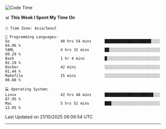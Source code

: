 <!---
[![JS's LinkedIn](https://img.shields.io/badge/LinkedIn-blue?style=for-the-badge&logo=linkedin)](https://www.linkedin.com/in/jaeseung-lee-5a2a32139/) 
[![JS's Notion](https://img.shields.io/badge/Notion-black?style=for-the-badge&logo=notion)](https://bit.ly/ljswiki1) <br><br>
-->
<!-- ![JS's GitHub stats](https://github-readme-stats-lemon-five.vercel.app/api?username=tkxkd0159&hide=contribs,prs,stars,issues&show_icons=true&theme=react&include_all_commits=true)   -->
<!-- ![Top Langs](https://github-readme-stats-lemon-five.vercel.app/api/top-langs/?username=tkxkd0159&layout=compact&hide=jupyter%20notebook,scss,html,css&langs_count=10)  -->


<!--START_SECTION:waka-->
![Code Time](http://img.shields.io/badge/Code%20Time-4%2C507%20hrs%2041%20mins-blue)

📊 **This Week I Spent My Time On** 

```text
🕑︎ Time Zone: Asia/Seoul

💬 Programming Languages: 
Go                       40 hrs 54 mins      █████████████████████░░░░   84.06 % 
YAML                     4 hrs 31 mins       ██░░░░░░░░░░░░░░░░░░░░░░░   09.29 % 
Bash                     1 hr 4 mins         █░░░░░░░░░░░░░░░░░░░░░░░░   02.19 % 
Docker                   42 mins             ░░░░░░░░░░░░░░░░░░░░░░░░░   01.44 % 
Makefile                 25 mins             ░░░░░░░░░░░░░░░░░░░░░░░░░   00.88 % 

💻 Operating System: 
Linux                    42 hrs 48 mins      ██████████████████████░░░   87.95 % 
Mac                      5 hrs 51 mins       ███░░░░░░░░░░░░░░░░░░░░░░   12.05 % 
```


 Last Updated on 21/10/2025 06:06:54 UTC
<!--END_SECTION:waka-->

---
<!---
<a href="https://github.com/tkxkd0159/books">
  <img align="center" src="https://github-readme-stats-lemon-five.vercel.app/api/pin/?username=tkxkd0159&repo=books&theme=react" />
</a>
-->

<!---
- 🔭 I’m currently working on ...
- 🌱 I’m currently learning blockchain and distributed network
- 👯 I’m looking to collaborate on ...
- 🤔 I’m looking for help with ...
- 💬 Ask me about ...
- 📫 How to reach me: ...
- 😄 Pronouns: ...
- ⚡ Fun fact: ...
-->
